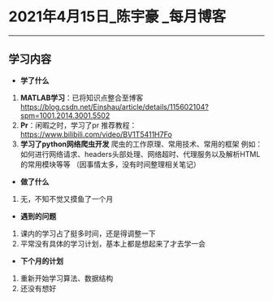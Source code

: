 # 2021年4月15日_陈宇豪 _每月博客  

------

## 学习内容

- **学了什么**

1. **MATLAB学习**：已将知识点整合至博客
   https://blog.csdn.net/Einshau/article/details/115602104?spm=1001.2014.3001.5502
2. **Pr**：闲暇之时，学习了pr
   推荐教程：https://www.bilibili.com/video/BV1T5411H7Fo
3. **学习了python网络爬虫开发**
   爬虫的工作原理、常用技术、常用的框架
   例如：如何进行网络请求、headers头部处理、网络超时、代理服务以及解析HTML的常用模块等等
   （因事情太多，没有时间整理相关笔记）

- **做了什么**

1. 无，不知不觉又摸鱼了一个月

- **遇到的问题**

1. 课内的学习占了挺多时间，还是得调整一下
2. 平常没有具体的学习计划，基本上都是想起来了才去学一会

- **下个月的计划**  

1. 重新开始学习算法、数据结构
2. 还没有想好

